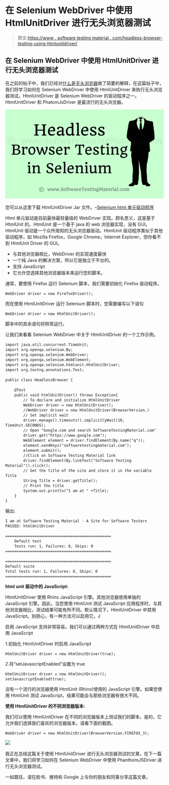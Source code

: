 # 在 Selenium WebDriver 中使用 HtmlUnitDriver 进行无头浏览器测试

> 原文:[https://www . software testing material . com/headless-browser-testing-using-htmlunitdriver/](https://www.softwaretestingmaterial.com/headless-browser-testing-using-htmlunitdriver/)

## 在 Selenium WebDriver 中使用 HtmlUnitDriver 进行无头浏览器测试

在之前的帖子中，我们已经对[什么是无头浏览器](https://www.softwaretestingmaterial.com/headless-browser-testing-using-selenium-webdriver/)做了简要的解释，在这篇帖子中，我们将学习如何在 Selenium WebDriver 中使用 HtmlUnitDriver 来执行无头浏览器测试。HtmlUnitDriver 是 Selenium WebDriver 的驱动程序之一。HtmlUnitDriver 和 PhatomJsDriver 是最流行的无头浏览器。

![Headless Browser Testing using Selenium WebDriver](img/54db87a5f139e05e296969a2522aa5ad.png)

您可以从这里下载 HtmlUnitDriver Jar 文件。–[Selenium html 单元驱动程序](https://repo1.maven.org/maven2/)

Html 单元驱动是目前最快最轻量级的 WebDriver 实现。顾名思义，这是基于 HtmlUnit 的。HtmlUnit 是一个基于 java 的 web 浏览器实现，没有 GUI。HtmlUnit 驱动是一个众所周知的无头浏览器驱动。HtmlUnit 驱动程序类似于其他驱动程序，如 Mozilla Firefox，Google Chrome，Internet Explorer，但你看不到 HtmlUnit Driver 的 GUI。

*   与其他浏览器相比，WebDriver 的实现速度最快
*   一个纯 Java 的解决方案，所以它是独立于平台的。
*   支持 JavaScript
*   它允许您选择其他浏览器版本来运行您的脚本。

通常，要使用 Firefox 运行 Selenium 脚本，我们需要初始化 Firefox 驱动程序。

```
WebDriver driver = new FirefoxDriver();
```

而在使用 HtmlUnitDriver 运行 Selenium 脚本时，您需要编写以下语句

```
WebDriver driver = new HtmlUnitDriver();
```

脚本中的其余语句将照常运行。

让我们来看看 Selenium WebDriver 中关于 HtmlUnitDriver 的一个工作示例。

```
import java.util.concurrent.TimeUnit;
import org.openqa.selenium.By;
import org.openqa.selenium.WebDriver;
import org.openqa.selenium.WebElement;
import org.openqa.selenium.htmlunit.HtmlUnitDriver;
import org.testng.annotations.Test;

public class HeadlessBrowser {

	@Test
	public void htmlUnitDriver() throws Exception{
		// To declare and initialize HtmlUnitDriver
		WebDriver driver = new HtmlUnitDriver();
		//WebDriver driver = new HtmlUnitDriver(BrowserVersion.)
		// Set implicit wait 
		driver.manage().timeouts().implicitlyWait(10, TimeUnit.SECONDS);
		// Open "Google.com and search SoftwareTestingMaterial.com"
		driver.get("https://www.google.com");
		WebElement element = driver.findElement(By.name("q"));
		element.sendKeys("softwaretestingmaterial.com");
		element.submit();
		//Click on Software Testing Material link
		driver.findElement(By.linkText("Software Testing Material")).click();
		// Get the title of the site and store it in the variable Title
		String Title = driver.getTitle();
		// Print the title
		System.out.println("I am at " +Title);
	}
}
```

输出:

```
I am at Software Testing Material - A Site for Software Testers
PASSED: htmlUnitDriver

===============================================
    Default test
    Tests run: 1, Failures: 0, Skips: 0
===============================================

===============================================
Default suite
Total tests run: 1, Failures: 0, Skips: 0
===============================================
```

**html unit 驱动中的 JavaScript:**

HtmlUnitDriver 使用 Rhino JavaScript 引擎。其他浏览器使用单独的 JavaScript 引擎。因此，当您使用 HtmlUnit 测试 JavaScript 应用程序时，与其他浏览器相比，测试结果可能有所不同。默认情况下，HtmlUnitDriver 中禁用 JavaScript。别担心，有一种方法可以启用它。J

启用 JavaScript 支持非常容易。我们可以通过两种方式在 HtmlUnitDriver 中启用 JavaScript

1.初始化 HtmlUnitDriver 时启用 JavaScript

```
HtmlUnitDriver driver = new HtmlUnitDriver(true);
```

2.将“setJavascriptEnabled”设置为 true

```
HtmlUnitDriver driver = new HtmlUnitDriver();
setJavascriptEnabled(true);
```

没有一个流行的浏览器使用 HtmlUnit (Rhino)使用的 JavaScript 引擎。如果您使用 HtmlUnit 测试 JavaScript，结果可能会与那些浏览器有很大不同。

**使用 HtmlUnitDriver 的不同浏览器版本:**

我们可以使用 HtmlUnitDriver 在不同的浏览器版本上测试我们的脚本。是的，它允许我们选择我们喜欢的浏览器版本。请看下面的截图。

```
WebDriver driver = new HtmlUnitDriver(BrowserVersion.FIREFOX_3);
```

![](img/159200ded093f8f2055242c3fd6ba4ce.png)

我正在总结这篇关于使用 HtmlUnitDriver 进行无头浏览器测试的文章。在下一篇文章中，我们将学习如何在 Selenium WebDriver 中使用 PhanthomJSDriver 进行无头浏览器测试。

一如既往，请在脸书、推特和 Google 上与你的朋友和同事分享这篇文章。